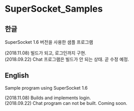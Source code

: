 # SuperSocket_Samples
## 한글
SuperSocket 1.6 버전을 사용한 샘플 프로그램  

(2018.11.08) 빌드가 되고, 로그인까지 구현.  
(2018.09.22) Chat 프로그램은 빌드가 안 되는 상태. 곧 수정 예정.  

  

## English
Sample program using SuperSocket 1.6  

(2018.11.08) Builds and implements login.  
(2018.09.22) Chat program can not be built. Coming soon.  